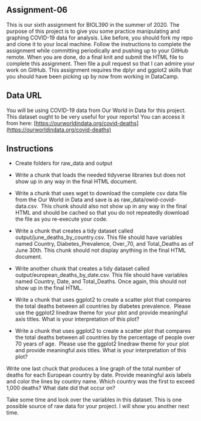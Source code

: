 ## Assignment-06

This is our sixth assignment for BIOL390 in the summer of 2020. The purpose of this project is to give you some practice manipulating and graphing COVID-19 data for analysis. Like before, you should fork my repo and clone it to your local machine. Follow the instructions to complete the assignment while committing periodically and pushing up to your GitHub remote. When you are done, do a final knit and submit the HTML file to complete this assignment. Then file a pull request so that I can admire your work on GitHub. This assignment requires the dplyr and ggplot2 skills that you should have been picking up by now from working in DataCamp. 

## Data URL
You will be using COVID-19 data from Our World in Data for this project. This dataset ought to be very useful for your reports! You can access it from here: [https://ourworldindata.org/covid-deaths](https://ourworldindata.org/covid-deaths)

## Instructions

* Create folders for raw_data and output

* Write a chunk that loads the needed tidyverse libraries but does not show up in any way in the final HTML document.

* Write a chunk that uses wget to download the complete csv data file from the Our World in Data and save is as raw_data/owid-covid-data.csv.  This chunk should also not show up in any way in the final HTML and should be cached so that you do not repeatedly download the file as you re-execute your code.

* Write a chunk that creates a tidy dataset called output/june_deaths_by_country.csv. This file should have variables named Country, Diabetes_Prevalence, Over_70, and Total_Deaths as of June 30th. This chunk should not display anything in the final HTML document.

* Write another chunk that creates a tidy dataset called output/european_deaths_by_date.csv. This file should have variables named Country, Date, and Total_Deaths. Once again, this should not show up in the final HTML.

* Write a chunk that uses ggplot2 to create a scatter plot that compares the total deaths between all countries by diabetes prevalence.  Please use the ggplot2 linedraw theme for your plot and provide meaningful axis titles. What is your interpretation of this plot?

* Write a chunk that uses ggplot2 to create a scatter plot that compares the total deaths between all countries by the percentage of people over 70 years of age.  Please use the ggplot2 linedraw theme for your plot and provide meaningful axis titles. What is your interpretation of this plot?

Write one last chuck that produces a line graph of the total number of deaths for each European country by date. Provide meaningful axis labels and color the lines by country name. Which country was the first to exceed 1,000 deaths? What date did that occur on?

Take some time and look over the variables in this dataset. This is one possible source of raw data for your project. I will show you another next time.
